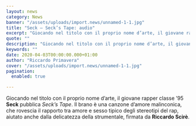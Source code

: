 ```yaml
---
layout: news
category: News
banner: "/assets/uploads/import.news/unnamed-1-1.jpg"
title: "Seck – Seck’s Tape: audio"
excerpt: "Giocando nel titolo con il proprio nome d’arte, il giovane rapper classe ’95 Seck pubblica Seck’s Tape. Il brano è una canzone d’amore malinconica, che rovescia il rapporto tra amore e sesso tipico degli stereotipi del rap, aiutato anche dalla delicatezza della strumentale, firmata da Riccardo Scirè"
quote: ""
description: "Giocando nel titolo con il proprio nome d’arte, il giovane rapper classe ’95 Seck pubblica Seck’s Tape. Il brano è una canzone d’amore malinconica, che rovescia il rapporto tra amore e sesso tipico degli stereotipi del rap, aiutato anche dalla delicatezza della strumentale, firmata da Riccardo Scirè"
keywords: ""
date: 2020-04-03T00:00:00.000+01:00
author: "Riccardo Primavera"
cover: "/assets/uploads/import.news/unnamed-1-1.jpg"
pagination:
  enabled: true

---
```


Giocando nel titolo con il proprio nome d’arte, il giovane rapper classe ’95 **Seck** pubblica _Seck’s Tape_. Il brano è una canzone d’amore malinconica, che rovescia il rapporto tra amore e sesso tipico degli stereotipi del rap, aiutato anche dalla delicatezza della strumentale, firmata da **Riccardo Scirè**.